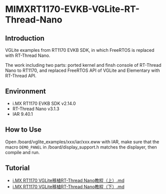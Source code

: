 # MIMXRT1170-EVKB-VGLite-RT-Thread-Nano

## Introduction

VGLite examples from RT1170 EVKB SDK, in which FreeRTOS is replaced with RT-Thread Nano.

The work including two parts: ported kernel and finsh console of RT-Thread Nano to RT1170, and replaced FreeRTOS API of VGLite and Elementary with RT-Thread API.

## Environment

* i.MX RT1170 EVKB SDK v2.14.0
* RT-Thread Nano v3.1.3
* IAR 9.40.1

## How to Use

Open /board/vglite_examples/xxx/iar/xxx.eww with IAR, make sure that the macro `DEMO_PANEL` in /board/display_support.h matches the displayer, then compile and run.

## Tutorial
* [i.MX RT1170 VGLite移植RT-Thread Nano教程（上）.md](./README/i.MX%20RT1170%20VGLite移植RT-Thread%20Nano教程（上）.md)
* [i.MX RT1170 VGLite移植RT-Thread Nano教程（下）.md](./README/i.MX%20RT1170%20VGLite移植RT-Thread%20Nano教程（下）.md)